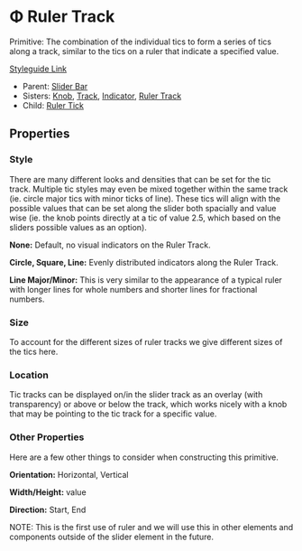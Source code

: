 # Φ Ruler Track

Primitive: The combination of the individual tics to form a series of tics along a track, similar to the tics on a ruler that indicate a specified value.

[Styleguide Link](https://zpl.io/bLJOLOd)

* Parent: [Slider Bar](../)
* Sisters: [Knob](../sliderknob.md), [Track](../slidertrack.md), [Indicator](../sliderindicator.md), [Ruler Track](./)
* Child: [Ruler Tick](rulertics.md)

## Properties

### Style

There are many different looks and densities that can be set for the tic track. Multiple tic styles may even be mixed together within the same track (ie. circle major tics with minor ticks of line). These tics will align with the possible values that can be set along the slider both spacially and value wise (ie. the knob points directly at a tic of value 2.5, which based on the sliders possible values as an option).

**None:** Default, no visual indicators on the Ruler Track.

**Circle, Square, Line:** Evenly distributed indicators along the Ruler Track.

**Line Major/Minor:** This is very similar to the appearance of a typical ruler with longer lines for whole numbers and shorter lines for fractional numbers.

### Size

To account for the different sizes of ruler tracks we give different sizes of the tics here.

### Location

Tic tracks can be displayed on/in the slider track as an overlay (with transparency) or above or below the track, which works nicely with a knob that may be pointing to the tic track for a specific value.

### Other Properties

Here are a few other things to consider when constructing this primitive.

**Orientation:** Horizontal, Vertical

**Width/Height:** value

**Direction:** Start, End

NOTE: This is the first use of ruler and we will use this in other elements and components outside of the slider element in the future.
